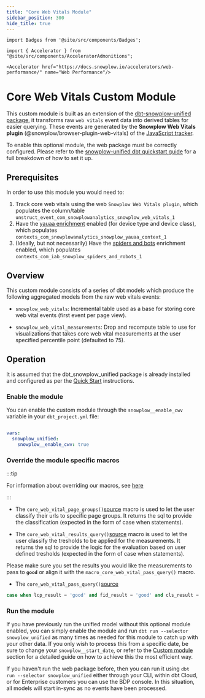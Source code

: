 ```yaml
---
title: "Core Web Vitals Module"
sidebar_position: 300
hide_title: true
---
```


```mdx-code-block
import Badges from '@site/src/components/Badges';
```
<Badges badgeType="dbt-package Release" pkg="web"></Badges>

```mdx-code-block
import { Accelerator } from "@site/src/components/AcceleratorAdmonitions";

<Accelerator href="https://docs.snowplow.io/accelerators/web-performance/" name="Web Performance"/>
```

# Core Web Vitals Custom Module

This custom module is built as an extension of the [dbt-snowplow-unified package](/docs/modeling-your-data/modeling-your-data-with-dbt/dbt-models/dbt-unified-data-model/index.md), it transforms raw `web vitals` event data into derived tables for easier querying. These events are generated by the **Snowplow Web Vitals plugin** (@snowplow/browser-plugin-web-vitals) of the [JavaScript tracker](/docs/collecting-data/collecting-from-own-applications/javascript-trackers/index.md).

To enable this optional module, the web package must be correctly configured. Please refer to the [snowplow-unified dbt quickstart guide](/docs/modeling-your-data/modeling-your-data-with-dbt/dbt-quickstart/web/index.md) for a full breakdown of how to set it up.

## Prerequisites

In order to use this module you would need to:

1. Track core web vitals using the web `Snowplow Web Vitals plugin`, which populates the column/table `unstruct_event_com_snowplowanalytics_snowplow_web_vitals_1`
2. Have the [yauaa enrichment](/docs/enriching-your-data/available-enrichments/yauaa-enrichment/index.md) enabled (for device type and device class), which populates `contexts_com_snowplowanalytics_snowplow_yauaa_context_1`
3. (Ideally, but not necessarily) Have the [spiders and bots](/docs/enriching-your-data/available-enrichments/iab-enrichment/index.md) enrichment enabled, which populates `contexts_com_iab_snowplow_spiders_and_robots_1`

## Overview

This custom module consists of a series of dbt models which produce the following aggregated models from the raw web vitals events:

- `snowplow_web_vitals`: Incremental table used as a base for storing core web vital events (first event per page view).

- `snowplow_web_vital_measurements`: Drop and recompute table to use for visualizations that takes core web vital measurements at the user specified percentile point (defaulted to 75).


## Operation

It is assumed that the dbt_snowplow_unified package is already installed and configured as per the [Quick Start](/docs/modeling-your-data/modeling-your-data-with-dbt/dbt-quickstart/index.md) instructions.


### Enable the module

You can enable the custom module through the `snowplow__enable_cwv` variable in your `dbt_project.yml` file:

```yml title="dbt_project.yml"

vars:
  snowplow_unified:
    snowplow__enable_cwv: true
```

### Override the module specific macros

:::tip

For information about overriding our macros, see [here](/docs/modeling-your-data/modeling-your-data-with-dbt/dbt-operation/macros-and-keys/index.md#overriding-macros)

:::

- The `core_web_vital_page_groups()`[source](https://github.com/snowplow/dbt-snowplow-unified/blob/main/macros/core_web_vital_page_groups.sql) macro is used to let the user classify their urls to specific page groups. It returns the sql to provide the classification (expected in the form of case when statements).

- The `core_web_vital_results_query()`[source](https://github.com/snowplow/dbt-snowplow-unified/blob/main/macros/core_web_vital_results_query.sql) macro is used to let the user classify the tresholds to be applied for the measurements. It returns the sql to provide the logic for the evaluation based on user defined tresholds (expected in the form of case when statements).

Please make sure you set the results you would like the measurements to pass to **`good`** or align it with the `macro_core_web_vital_pass_query()` macro.

- The `core_web_vital_pass_query()`[source](https://github.com/snowplow/dbt-snowplow-unified/blob/main/macros/core_web_vital_pass_query.sql)

```sql
case when lcp_result = 'good' and fid_result = 'good' and cls_result = 'good' then 1 else 0 end passed
```

###  Run the module
If you have previously run the unified model without this optional module enabled, you can simply enable the module and run `dbt run --selector snowplow_unified` as many times as needed for this module to catch up with your other data. If you only wish to process this from a specific date, be sure to change your `snowplow__start_date`, or refer to the [Custom module](/docs/modeling-your-data/modeling-your-data-with-dbt/dbt-custom-models/index.md) section for a detailed guide on how to achieve this the most efficient way.

If you haven't run the web package before, then you can run it using `dbt run --selector snowplow_unified` either through your CLI, within dbt Cloud, or for Enterprise customers you can use the BDP console. In this situation, all models will start in-sync as no events have been processed.
